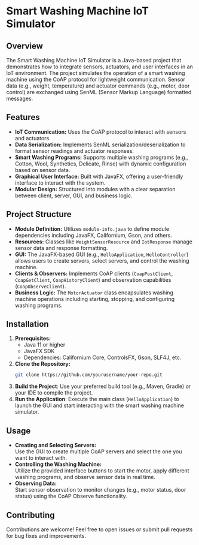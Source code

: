 # Smart Washing Machine IoT Simulator

## Overview

The Smart Washing Machine IoT Simulator is a Java-based project that demonstrates how to integrate sensors, actuators, and user interfaces in an IoT environment. The project simulates the operation of a smart washing machine using the CoAP protocol for lightweight communication. Sensor data (e.g., weight, temperature) and actuator commands (e.g., motor, door control) are exchanged using SenML (Sensor Markup Language) formatted messages.

## Features

- **IoT Communication:** Uses the CoAP protocol to interact with sensors and actuators.
- **Data Serialization:** Implements SenML serialization/deserialization to format sensor readings and actuator responses.
- **Smart Washing Programs:** Supports multiple washing programs (e.g., Cotton, Wool, Synthetics, Delicate, Rinse) with dynamic configuration based on sensor data.
- **Graphical User Interface:** Built with JavaFX, offering a user-friendly interface to interact with the system.
- **Modular Design:** Structured into modules with a clear separation between client, server, GUI, and business logic.

## Project Structure

- **Module Definition:** Utilizes `module-info.java` to define module dependencies including JavaFX, Californium, Gson, and others.
- **Resources:** Classes like `WeightSensorResource` and `IotResponse` manage sensor data and response formatting.
- **GUI:** The JavaFX-based GUI (e.g., `HelloApplication`, `HelloController`) allows users to create servers, select servers, and control the washing machine.
- **Clients & Observers:** Implements CoAP clients (`CoapPostClient`, `CoapGetClient`, `CoapHistoryClient`) and observation capabilities (`CoapObserveClient`).
- **Business Logic:** The `MotorActuator` class encapsulates washing machine operations including starting, stopping, and configuring washing programs.

## Installation

1. **Prerequisites:**
   - Java 11 or higher
   - JavaFX SDK
   - Dependencies: Californium Core, ControlsFX, Gson, SLF4J, etc.
2. **Clone the Repository:**
   ```bash
   git clone https://github.com/yourusername/your-repo.git
   ```
3. **Build the Project**: Use your preferred build tool (e.g., Maven, Gradle) or your IDE to compile the project.
4. **Run the Application**: Execute the main class (`HelloApplication`) to launch the GUI and start interacting with the smart washing machine simulator.

## Usage

- **Creating and Selecting Servers:**  
  Use the GUI to create multiple CoAP servers and select the one you want to interact with.
- **Controlling the Washing Machine:**  
  Utilize the provided interface buttons to start the motor, apply different washing programs, and observe sensor data in real time.
- **Observing Data:**  
  Start sensor observation to monitor changes (e.g., motor status, door status) using the CoAP Observe functionality.

## Contributing

Contributions are welcome! Feel free to open issues or submit pull requests for bug fixes and improvements.
